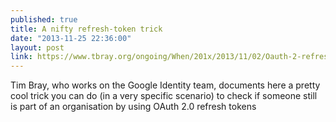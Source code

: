 ```yaml
---
published: true
title: A nifty refresh-token trick
date: "2013-11-25 22:36:00"
layout: post
link: https://www.tbray.org/ongoing/When/201x/2013/11/02/Oauth-2-refresh-token-trick
---
```


Tim Bray, who works on the Google Identity team, documents here a pretty cool trick you can do (in a very specific scenario) to check if someone still is part of an organisation by using OAuth 2.0 refresh tokens